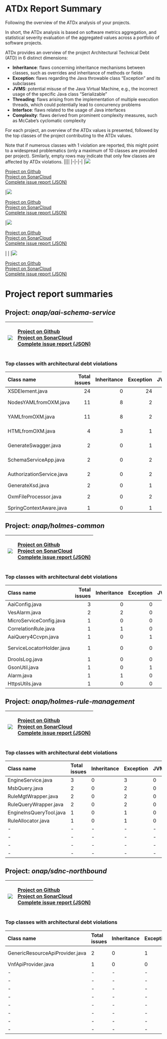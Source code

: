 # ATDx Report Summary
Following the overview of the ATDx analysis of your projects.

In short, the ATDx analysis is based on software metrics aggregation, and statistical severity evaluation of the aggregated values across a portfolio of software projects.

ATDx provides an overview of the project Architectural Technical Debt (ATD) in 6 distinct dimensions:
* **Inheritance**: flaws concerning inheritance mechanisms between classes, such as overrides and inheritance of methods or fields
* **Exception**: flaws regarding the Java throwable class “Exception” and its subclasses
* **JVMS**: potential misuse of the Java Virtual Machine, e.g., the incorrect usage of the specific Java class “Serializable”
* **Threading**: flaws arising from the implementation of multiple execution threads, which could potentially lead to concurrency problems
* **Interface**: flaws related to the usage of Java interfaces
* **Complexity**: flaws derived from prominent complexity measures, such as McCabe’s cyclomatic complexity

For each project, an overview of the ATDx values is presented, followed by the top classes of the project contributing to the ATDx values.

Note that if numerous classes with 1 violation are reported, this might point to a widespread problematics (only a maximum of 10 classes are provided per project). Similarly, empty rows may indicate that only few classes are affected by ATDx violations.
||||
|-|-|-|
|<img src="https://github.com/robertoverdecchia/ATDx_report_sandbox/blob/master/plots/onap_aai-schema-service.jpg"/> <p style="text-align:left">[Project on Github](https://github.com/onap/aai-schema-service) <br> [Project on SonarCloud ](https://sonarcloud.io/dashboard?id=onap_aai-schema-service) <br> [Complete issue report (JSON)](https://github.com/robertoverdecchia/ATDx_report_sandbox/blob/master/jsons/onap_aai-schema-service.json)</p>|<img src="https://github.com/robertoverdecchia/ATDx_report_sandbox/blob/master/plots/onap_holmes-common.jpg"/> <p style="text-align:left">[Project on Github](https://github.com/onap/holmes-common) <br> [Project on SonarCloud ](https://sonarcloud.io/dashboard?id=onap_holmes-common) <br> [Complete issue report (JSON)](https://github.com/robertoverdecchia/ATDx_report_sandbox/blob/master/jsons/onap_holmes-common.json)</p>|<img src="https://github.com/robertoverdecchia/ATDx_report_sandbox/blob/master/plots/onap_holmes-rule-management.jpg"/> <p style="text-align:left">[Project on Github](https://github.com/onap/holmes-rule-management) <br> [Project on SonarCloud ](https://sonarcloud.io/dashboard?id=onap_holmes-rule-management) <br> [Complete issue report (JSON)](https://github.com/robertoverdecchia/ATDx_report_sandbox/blob/master/jsons/onap_holmes-rule-management.json)</p>
 | |
|<img src="https://github.com/robertoverdecchia/ATDx_report_sandbox/blob/master/plots/onap_sdnc-northbound.jpg"/> <p style="text-align:left">[Project on Github](https://github.com/onap/sdnc-northbound) <br> [Project on SonarCloud ](https://sonarcloud.io/dashboard?id=onap_sdnc-northbound) <br> [Complete issue report (JSON)](https://github.com/robertoverdecchia/ATDx_report_sandbox/blob/master/jsons/onap_sdnc-northbound.json)</p>
# Project report summaries
## Project: _onap/aai-schema-service_
|<img src="https://github.com/robertoverdecchia/ATDx_report_sandbox/blob/master/plots/onap_aai-schema-service.jpg"/>|<p style="text-align:left">[Project on Github](https://github.com/onap/aai-schema-service) <br> [Project on SonarCloud ](https://sonarcloud.io/dashboard?id=onap_aai-schema-service) <br> [Complete issue report (JSON)](https://github.com/robertoverdecchia/ATDx_report_sandbox/blob/master/jsons/onap_aai-schema-service.json)</p>
|-|-|
### Top classes with architectural debt violations
| Class name                |   Total issues |   Inheritance |   Exception |   JVMS |   Interface |   Threading |   Complexity | Fully qualified class name                                                                    |
|:--------------------------|---------------:|--------------:|------------:|-------:|------------:|------------:|-------------:|:----------------------------------------------------------------------------------------------|
| XSDElement.java           |             24 |             0 |          24 |      0 |           0 |           0 |            0 | aai-schema-gen/src/main/java/org/onap/aai/schemagen/genxsd/XSDElement.java                    |
| NodesYAMLfromOXM.java     |             11 |             8 |           2 |      0 |           1 |           0 |            0 | aai-schema-gen/src/main/java/org/onap/aai/schemagen/genxsd/NodesYAMLfromOXM.java              |
| YAMLfromOXM.java          |             11 |             8 |           2 |      0 |           1 |           0 |            0 | aai-schema-gen/src/main/java/org/onap/aai/schemagen/genxsd/YAMLfromOXM.java                   |
| HTMLfromOXM.java          |              4 |             3 |           1 |      0 |           0 |           0 |            0 | aai-schema-gen/src/main/java/org/onap/aai/schemagen/genxsd/HTMLfromOXM.java                   |
| GenerateSwagger.java      |              2 |             0 |           1 |      0 |           1 |           0 |            0 | aai-schema-gen/src/main/java/org/onap/aai/schemagen/swagger/GenerateSwagger.java              |
| SchemaServiceApp.java     |              2 |             0 |           2 |      0 |           0 |           0 |            0 | aai-schema-service/src/main/java/org/onap/aai/schemaservice/SchemaServiceApp.java             |
| AuthorizationService.java |              2 |             0 |           2 |      0 |           0 |           0 |            0 | aai-schema-service/src/main/java/org/onap/aai/schemaservice/service/AuthorizationService.java |
| GenerateXsd.java          |              2 |             0 |           1 |      0 |           1 |           0 |            0 | aai-schema-gen/src/main/java/org/onap/aai/schemagen/GenerateXsd.java                          |
| OxmFileProcessor.java     |              2 |             0 |           2 |      0 |           0 |           0 |            0 | aai-schema-gen/src/main/java/org/onap/aai/schemagen/genxsd/OxmFileProcessor.java              |
| SpringContextAware.java   |              1 |             0 |           1 |      0 |           0 |           0 |            0 | aai-schema-gen/src/main/java/org/onap/aai/schemagen/SpringContextAware.java                   |

## Project: _onap/holmes-common_
|<img src="https://github.com/robertoverdecchia/ATDx_report_sandbox/blob/master/plots/onap_holmes-common.jpg"/>|<p style="text-align:left">[Project on Github](https://github.com/onap/holmes-common) <br> [Project on SonarCloud ](https://sonarcloud.io/dashboard?id=onap_holmes-common) <br> [Complete issue report (JSON)](https://github.com/robertoverdecchia/ATDx_report_sandbox/blob/master/jsons/onap_holmes-common.json)</p>
|-|-|
### Top classes with architectural debt violations
| Class name                |   Total issues |   Inheritance |   Exception |   JVMS |   Interface |   Threading |   Complexity | Fully qualified class name                                                                         |
|:--------------------------|---------------:|--------------:|------------:|-------:|------------:|------------:|-------------:|:---------------------------------------------------------------------------------------------------|
| AaiConfig.java            |              3 |             0 |           0 |      0 |           3 |           0 |            0 | holmes-actions/src/main/java/org/onap/holmes/common/aai/config/AaiConfig.java                      |
| VesAlarm.java             |              2 |             2 |           0 |      0 |           0 |           0 |            0 | holmes-actions/src/main/java/org/onap/holmes/common/api/stat/VesAlarm.java                         |
| MicroServiceConfig.java   |              1 |             0 |           0 |      0 |           1 |           0 |            0 | holmes-actions/src/main/java/org/onap/holmes/common/config/MicroServiceConfig.java                 |
| CorrelationRule.java      |              1 |             1 |           0 |      0 |           0 |           0 |            0 | holmes-actions/src/main/java/org/onap/holmes/common/api/entity/CorrelationRule.java                |
| AaiQuery4Ccvpn.java       |              1 |             0 |           1 |      0 |           0 |           0 |            0 | holmes-actions/src/main/java/org/onap/holmes/common/aai/AaiQuery4Ccvpn.java                        |
| ServiceLocatorHolder.java |              1 |             0 |           0 |      0 |           1 |           0 |            0 | holmes-actions/src/main/java/org/onap/holmes/common/dropwizard/ioc/utils/ServiceLocatorHolder.java |
| DroolsLog.java            |              1 |             0 |           0 |      0 |           1 |           0 |            0 | holmes-actions/src/main/java/org/onap/holmes/common/utils/DroolsLog.java                           |
| GsonUtil.java             |              1 |             0 |           1 |      0 |           0 |           0 |            0 | holmes-actions/src/main/java/org/onap/holmes/common/utils/GsonUtil.java                            |
| Alarm.java                |              1 |             1 |           0 |      0 |           0 |           0 |            0 | holmes-actions/src/main/java/org/onap/holmes/common/api/stat/Alarm.java                            |
| HttpsUtils.java           |              1 |             0 |           0 |      0 |           1 |           0 |            0 | holmes-actions/src/main/java/org/onap/holmes/common/utils/HttpsUtils.java                          |

## Project: _onap/holmes-rule-management_
|<img src="https://github.com/robertoverdecchia/ATDx_report_sandbox/blob/master/plots/onap_holmes-rule-management.jpg"/>|<p style="text-align:left">[Project on Github](https://github.com/onap/holmes-rule-management) <br> [Project on SonarCloud ](https://sonarcloud.io/dashboard?id=onap_holmes-rule-management) <br> [Complete issue report (JSON)](https://github.com/robertoverdecchia/ATDx_report_sandbox/blob/master/jsons/onap_holmes-rule-management.json)</p>
|-|-|
### Top classes with architectural debt violations
| Class name              | Total issues   | Inheritance   | Exception   | JVMS   | Interface   | Threading   | Complexity   | Fully qualified class name                                                       |
|:------------------------|:---------------|:--------------|:------------|:-------|:------------|:------------|:-------------|:---------------------------------------------------------------------------------|
| EngineService.java      | 3              | 0             | 3           | 0      | 0           | 0           | 0            | rulemgt/src/main/java/org/onap/holmes/rulemgt/bolt/enginebolt/EngineService.java |
| MsbQuery.java           | 2              | 0             | 2           | 0      | 0           | 0           | 0            | rulemgt/src/main/java/org/onap/holmes/rulemgt/msb/MsbQuery.java                  |
| RuleMgtWrapper.java     | 2              | 0             | 2           | 0      | 0           | 0           | 0            | rulemgt/src/main/java/org/onap/holmes/rulemgt/wrapper/RuleMgtWrapper.java        |
| RuleQueryWrapper.java   | 2              | 0             | 2           | 0      | 0           | 0           | 0            | rulemgt/src/main/java/org/onap/holmes/rulemgt/wrapper/RuleQueryWrapper.java      |
| EngineInsQueryTool.java | 1              | 0             | 1           | 0      | 0           | 0           | 0            | rulemgt/src/main/java/org/onap/holmes/rulemgt/msb/EngineInsQueryTool.java        |
| RuleAllocator.java      | 1              | 0             | 1           | 0      | 0           | 0           | 0            | rulemgt/src/main/java/org/onap/holmes/rulemgt/send/RuleAllocator.java            |
| -                       | -              | -             | -           | -      | -           | -           | -            | -                                                                                |
| -                       | -              | -             | -           | -      | -           | -           | -            | -                                                                                |
| -                       | -              | -             | -           | -      | -           | -           | -            | -                                                                                |
| -                       | -              | -             | -           | -      | -           | -           | -            | -                                                                                |

## Project: _onap/sdnc-northbound_
|<img src="https://github.com/robertoverdecchia/ATDx_report_sandbox/blob/master/plots/onap_sdnc-northbound.jpg"/>|<p style="text-align:left">[Project on Github](https://github.com/onap/sdnc-northbound) <br> [Project on SonarCloud ](https://sonarcloud.io/dashboard?id=onap_sdnc-northbound) <br> [Complete issue report (JSON)](https://github.com/robertoverdecchia/ATDx_report_sandbox/blob/master/jsons/onap_sdnc-northbound.json)</p>
|-|-|
### Top classes with architectural debt violations
| Class name                      | Total issues   | Inheritance   | Exception   | JVMS   | Interface   | Threading   | Complexity   | Fully qualified class name                                                                           |
|:--------------------------------|:---------------|:--------------|:------------|:-------|:------------|:------------|:-------------|:-----------------------------------------------------------------------------------------------------|
| GenericResourceApiProvider.java | 2              | 0             | 1           | 0      | 0           | 1           | 0            | generic-resource-api/provider/src/main/java/org/onap/sdnc/northbound/GenericResourceApiProvider.java |
| VnfApiProvider.java             | 1              | 0             | 0           | 0      | 0           | 1           | 0            | vnfapi/provider/src/main/java/org/onap/sdnc/vnfapi/VnfApiProvider.java                               |
| -                               | -              | -             | -           | -      | -           | -           | -            | -                                                                                                    |
| -                               | -              | -             | -           | -      | -           | -           | -            | -                                                                                                    |
| -                               | -              | -             | -           | -      | -           | -           | -            | -                                                                                                    |
| -                               | -              | -             | -           | -      | -           | -           | -            | -                                                                                                    |
| -                               | -              | -             | -           | -      | -           | -           | -            | -                                                                                                    |
| -                               | -              | -             | -           | -      | -           | -           | -            | -                                                                                                    |
| -                               | -              | -             | -           | -      | -           | -           | -            | -                                                                                                    |
| -                               | -              | -             | -           | -      | -           | -           | -            | -                                                                                                    |

